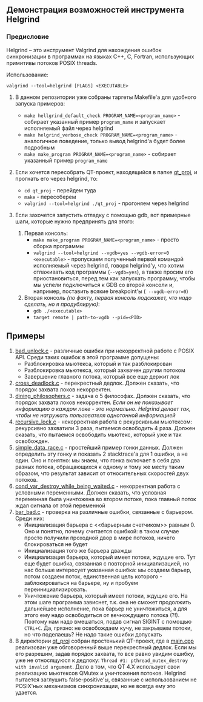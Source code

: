 ## Демонстрация возможностей инструмента Helgrind

### Предисловие
Helgrind – это инструмент Valgrind для нахождения ошибок синхронизации в программах на
языках C++, C, Fortran, использующих примитивы потоков POSIX threads.

Использование:
```
valgrind --tool=helgrind [FLAGS] <EXECUTABLE>
```

1. В данном репозитории уже собраны таргеты Makefile'а для удобного запуска примеров:
   * `make hellgrind_default_check PROGRAM_NAME=<program_name>` - собирает указанный пример `program_name` и запускает исполняемый файл через helgrind
   * `make helgrind_verbose_check PROGRAM_NAME=<program_name>` - аналогичное поведение, только вывод helgrind'а будет более подробным
   * `make make_program PROGRAM_NAME=<program_name>` - собирает указанный пример `program_name`

2. Если хочется пересобрать QT-проект, находящийся в папке [qt_proj](qt_proj), и прогнать его через helgrind, то:
   * `cd qt_proj` - перейдем туда
   * `make` - пересоберем
   * `valgrind --tool=helgrind ./qt_proj` - прогоняем через helgrind

3. Если захочется запустить отладку с помощью gdb, вот примерные шаги, которые нужно предпринять для этого:
   1. Первая консоль:
      * `make make_program PROGRAM_NAME=<program_name>` - просто сборка программы
      * `valgrind --tool=helgrind --vgdb=yes --vgdb-error=0 <executable>` - пропускаем полученный первой командой исполняемый через helgrind, говоря helgrind'у, что хотим отлаживать код программы (`--vgdb=yes`), а также просим его приостановиться, перед тем как запускать программу, чтобы мы успели подключиться к GDB со второй консоли и, например, поставить всякие breakpoint'ы (` --vgdb-error=0`)
   2. Вторая консоль _(по факту, первая консоль подскажет, что надо сделать, но я продублирую)_:
      * `gdb ./<executable>`
      * `target remote | path-to-vgdb --pid=<PID>` 

## Примеры
1. [bad_unlock.c](bad_unlock.c) - различные ошибки при некорректной работе с POSIX API. Среди таких ошибок в этой программе допущены:
   * Разблокировка мьютекса, который и так разблокирован
   * Разблокировка мьютекса, который захвачен другим потоком
   * Завершение главного потока, который все еще держит лок
2. [cross_deadlock.c](cross_deadlock.c) - перекрестный дедлок. Должен сказать, что порядок захвата локов некорректен.
3. [dining_philosophers.c](dining_philosophers.c) - задача о 5 философах. Должен сказать, что порядок захвата локов некорректен. 
_Если он не показывает информацию о каждом локе - это нормально. Helgrind делает так, чтобы не нагружать пользователя однотонной информацией_
4. [recursive_lock.c](recursive_lock.c) - некорректная работа с рекурсивным мьютексом: рекурсивно захватили 3 раза, пытаемся освободить 4 раза. Должен сказать, что пытаемся освободить мьютекс, который уже и так освобожден.
5. [simple_data_race.c](simple_data_race.c) - простейший пример гонки данных. Должен определить эту гонку и показать 2 stacktrace'а для 1 ошибки, а не один. Оно и понятно: мы знаем, что гонка включает в себя два разных потока, обращающихся к одному и тому же месту таким образом, что результат зависит от относительных скоростей двух потоков.
6. [cond_var_destroy_while_being_waited.c](cond_var_destroy_while_being_waited.c) - некорректная работа с условными переменными. Должен сказать, что условная переменная была уничтожена во втором потоке, пока главный поток ждал сигнала от этой переменной
7. [bar_bad.c](bar_bad.c) - проверка на различные ошибки, связанные с барьером. Среди них:
    * Инициализация барьера с <<барьерным счетчиком>> равным 0. Оно и понятно, почему считается ошибкой: в таком случае просто получили проходной двор в мире потоков, ничего блокироваться не будет
    * Инициализация того же барьера дважды
    * Инициализация барьера, который имеет потоки, ждущие его. Тут еще будет ошибка, связанная с повторной инициализацией, но нас больше интересует указанная ошибка: мы создаем барьер, потом создаем поток, единственная цель которого - заблокироваться на барьере, ну и пробуем переинициализировать.
    * Уничтожение барьера, который имеет потоки, ждущие его. На этом шаге программа зависнет, т.к. она не сможет продолжить дальнейшее исполнение, пока барьер не уничтожиться, а для этого ему надо освободиться от вечнождущего потока (?!). Поэтому нам надо вмешаться, подав сигнал SIGINT с помощью `CTRL+C`. 
    Да, грязно: не освобождаем кучу, не закрываем потоки, но что поделаешь? Не надо такие ошибки допускать
1. В директории [qt_proj](qt_proj) собран простенький QT-проект, где в [main.cpp](qt_proj/main.cpp) реализован уже обговоренный выше перекрестный дедлок. Если мы его разрешим, задав порядок захвата, то все равно увидим ошибку, уже не относящуюся к дедлоку: `Thread #1: pthread_mutex_destroy with invalid argument`. Дело в том, что QT 4.X использует свои реализацию мьютексов QMutex и уничтожения потоков. Helgrind пытается заглушить false-positive'ы, связанные с использованием не POSIX'ных механизмов синхронизации, но не всегда ему это удается.
